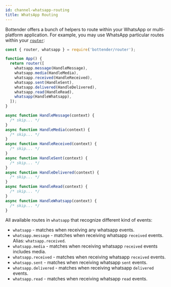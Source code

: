 ```yaml
---
id: channel-whatsapp-routing
title: WhatsApp Routing
---
```


Bottender offers a bunch of helpers to route within your WhatsApp or multi-platform application. For example, you may use WhatsApp particular routes within your [`router`](the-basics-routing.md):

```js
const { router, whatsapp } = require('bottender/router');

function App() {
  return router([
    whatsapp.message(HandleMessage),
    whatsapp.media(HandleMedia),
    whatsapp.received(HandleReceived),
    whatsapp.sent(HandleSent),
    whatsapp.delivered(HandleDelivered),
    whatsapp.read(HandleRead),
    whatsapp(HandleWhatsapp),
  ]);
}

async function HandleMessage(context) {
  /* skip... */
}
async function HandleMedia(context) {
  /* skip... */
}
async function HandleReceived(context) {
  /* skip... */
}
async function HandleSent(context) {
  /* skip... */
}
async function HandleDelivered(context) {
  /* skip... */
}
async function HandleRead(context) {
  /* skip... */
}
async function HandleWhatsapp(context) {
  /* skip... */
}
```

All available routes in `whatsapp` that recognize different kind of events:

- `whatsapp` - matches when receiving any whatsapp events.
- `whatsapp.message` - matches when receiving whatsapp `received` events. Alias: `whatsapp.received`.
- `whatsapp.media` - matches when receiving whatsapp `received` events includes media.
- `whatsapp.received` - matches when receiving whatsapp `received` events.
- `whatsapp.sent` - matches when receiving whatsapp `sent` events.
- `whatsapp.delivered` - matches when receiving whatsapp `delivered` events.
- `whatsapp.read` - matches when receiving whatsapp `read` events.
